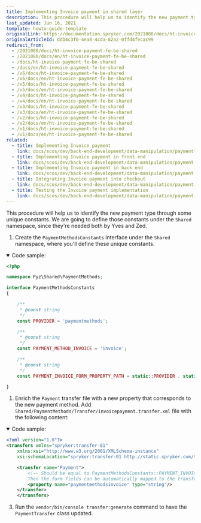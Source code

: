```yaml
---
title: Implementing Invoice payment in shared layer
description: This procedure will help us to identify the new payment type through some unique constants.
last_updated: Jun 16, 2021
template: howto-guide-template
originalLink: https://documentation.spryker.com/2021080/docs/ht-invoice-payment-fe-be-shared
originalArticleId: ddb4c3f0-4ea8-4cda-82a2-0ffd4fecac99
redirect_from:
  - /2021080/docs/ht-invoice-payment-fe-be-shared
  - /2021080/docs/en/ht-invoice-payment-fe-be-shared
  - /docs/ht-invoice-payment-fe-be-shared
  - /docs/en/ht-invoice-payment-fe-be-shared
  - /v6/docs/ht-invoice-payment-fe-be-shared
  - /v6/docs/en/ht-invoice-payment-fe-be-shared
  - /v5/docs/ht-invoice-payment-fe-be-shared
  - /v5/docs/en/ht-invoice-payment-fe-be-shared
  - /v4/docs/ht-invoice-payment-fe-be-shared
  - /v4/docs/en/ht-invoice-payment-fe-be-shared
  - /v3/docs/ht-invoice-payment-fe-be-shared
  - /v3/docs/en/ht-invoice-payment-fe-be-shared
  - /v2/docs/ht-invoice-payment-fe-be-shared
  - /v2/docs/en/ht-invoice-payment-fe-be-shared
  - /v1/docs/ht-invoice-payment-fe-be-shared
  - /v1/docs/en/ht-invoice-payment-fe-be-shared
related:
  - title: Implementing Invoice payment
    link: docs/scos/dev/back-end-development/data-manipulation/payment-methods/invoice/implementing-invoice-payment.html
  - title: Implementing Invoice payment in front end
    link: docs/scos/dev/back-end-development/data-manipulation/payment-methods/invoice/implementing-invoice-payment-in-front-end.html
  - title: Implementing Invoice payment in back end
    link: docs/scos/dev/back-end-development/data-manipulation/payment-methods/invoice/implementing-invoice-payment-in-back-end.html
  - title: Integrating Invoice payment into checkout
    link: docs/scos/dev/back-end-development/data-manipulation/payment-methods/invoice/integrating-invoice-payment-into-checkout.html
  - title: Testing the Invoice payment implementation
    link: docs/scos/dev/back-end-development/data-manipulation/payment-methods/invoice/testing-the-invoice-payment-implementation.html
---
```


This procedure will help us to identify the new payment type through some unique constants. We are going to define those constants under the `Shared` namespace, since they're needed both by Yves and Zed.

1. Create the `PaymentMethodsConstants` interface under the `Shared` namespace, where you'll define these unique constants.

<details open>
<summary markdown='span'>Code sample:</summary>

```php
<?php

namespace Pyz\Shared\PaymentMethods;

interface PaymentMethodsConstants
{

    /**
     * @const string
     */
    const PROVIDER = 'paymentmethods';

    /**
     * @const string
     */
    const PAYMENT_METHOD_INVOICE = 'invoice';

    /**
     * @const string
     */
    const PAYMENT_INVOICE_FORM_PROPERTY_PATH = static::PROVIDER . static::PAYMENT_METHOD_INVOICE;

}
```
</details>

1. Enrich the `Payment` transfer file with a new property that corresponds to the new payment method. Add `Shared/PaymentMethods/Transfer/invoicepayment.transfer.xml` file with the following content:

<details open>
<summary markdown='span'>Code sample:</summary>

```xml
<?xml version="1.0"?>
<transfers xmlns="spryker:transfer-01"
    xmlns:xsi="http://www.w3.org/2001/XMLSchema-instance"
    xsi:schemaLocation="spryker:transfer-01 http://static.spryker.com/transfer-01.xsd">

    <transfer name="Payment">
        <!-- Should be equal to PaymentMethodsConstants::PAYMENT_INVOICE_FORM_PROPERTY_PATH.
		Then the form fields can be automatically mapped to the transfer object inside this field. -->
        <property name="paymentmethodsinvoice" type="string"/>
    </transfer>
    </transfers>
```
</details>

3. Run the `vendor/bin/console transfer:generate` command to have the `PaymentTransfer` class updated.
